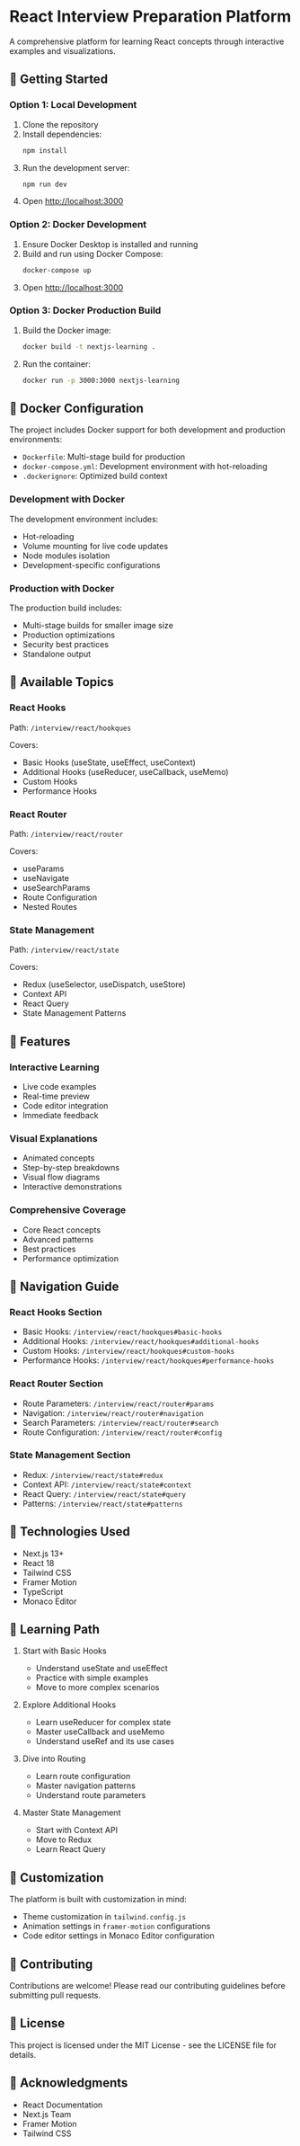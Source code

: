 # React Interview Preparation Platform

A comprehensive platform for learning React concepts through interactive examples and visualizations.

## 🚀 Getting Started

### Option 1: Local Development

1. Clone the repository
2. Install dependencies:
   ```bash
   npm install
   ```
3. Run the development server:
   ```bash
   npm run dev
   ```
4. Open [http://localhost:3000](http://localhost:3000)

### Option 2: Docker Development

1. Ensure Docker Desktop is installed and running
2. Build and run using Docker Compose:
   ```bash
   docker-compose up
   ```
3. Open [http://localhost:3000](http://localhost:3000)

### Option 3: Docker Production Build

1. Build the Docker image:
   ```bash
   docker build -t nextjs-learning .
   ```
2. Run the container:
   ```bash
   docker run -p 3000:3000 nextjs-learning
   ```

## 🐳 Docker Configuration

The project includes Docker support for both development and production environments:

- `Dockerfile`: Multi-stage build for production
- `docker-compose.yml`: Development environment with hot-reloading
- `.dockerignore`: Optimized build context

### Development with Docker

The development environment includes:
- Hot-reloading
- Volume mounting for live code updates
- Node modules isolation
- Development-specific configurations

### Production with Docker

The production build includes:
- Multi-stage builds for smaller image size
- Production optimizations
- Security best practices
- Standalone output

## 🎯 Available Topics

### React Hooks
Path: `/interview/react/hookques`

Covers:
- Basic Hooks (useState, useEffect, useContext)
- Additional Hooks (useReducer, useCallback, useMemo)
- Custom Hooks
- Performance Hooks

### React Router
Path: `/interview/react/router`

Covers:
- useParams
- useNavigate
- useSearchParams
- Route Configuration
- Nested Routes

### State Management
Path: `/interview/react/state`

Covers:
- Redux (useSelector, useDispatch, useStore)
- Context API
- React Query
- State Management Patterns

## 🎯 Features

### Interactive Learning
- Live code examples
- Real-time preview
- Code editor integration
- Immediate feedback

### Visual Explanations
- Animated concepts
- Step-by-step breakdowns
- Visual flow diagrams
- Interactive demonstrations

### Comprehensive Coverage
- Core React concepts
- Advanced patterns
- Best practices
- Performance optimization

## 🎨 Navigation Guide

### React Hooks Section
- Basic Hooks: `/interview/react/hookques#basic-hooks`
- Additional Hooks: `/interview/react/hookques#additional-hooks`
- Custom Hooks: `/interview/react/hookques#custom-hooks`
- Performance Hooks: `/interview/react/hookques#performance-hooks`

### React Router Section
- Route Parameters: `/interview/react/router#params`
- Navigation: `/interview/react/router#navigation`
- Search Parameters: `/interview/react/router#search`
- Route Configuration: `/interview/react/router#config`

### State Management Section
- Redux: `/interview/react/state#redux`
- Context API: `/interview/react/state#context`
- React Query: `/interview/react/state#query`
- Patterns: `/interview/react/state#patterns`

## 🎨 Technologies Used

- Next.js 13+
- React 18
- Tailwind CSS
- Framer Motion
- TypeScript
- Monaco Editor

## 📖 Learning Path

1. Start with Basic Hooks
   - Understand useState and useEffect
   - Practice with simple examples
   - Move to more complex scenarios

2. Explore Additional Hooks
   - Learn useReducer for complex state
   - Master useCallback and useMemo
   - Understand useRef and its use cases

3. Dive into Routing
   - Learn route configuration
   - Master navigation patterns
   - Understand route parameters

4. Master State Management
   - Start with Context API
   - Move to Redux
   - Learn React Query

## 🎨 Customization

The platform is built with customization in mind:

- Theme customization in `tailwind.config.js`
- Animation settings in `framer-motion` configurations
- Code editor settings in Monaco Editor configuration

## 🤝 Contributing

Contributions are welcome! Please read our contributing guidelines before submitting pull requests.

## 📄 License

This project is licensed under the MIT License - see the LICENSE file for details.

## 🙏 Acknowledgments

- React Documentation
- Next.js Team
- Framer Motion
- Tailwind CSS
